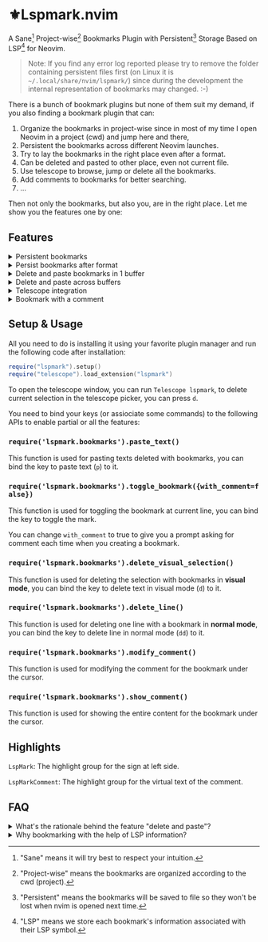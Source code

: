 # ⚜️Lspmark.nvim

A Sane[^1] Project-wise[^2] Bookmarks Plugin with Persistent[^3] Storage Based on LSP[^4] for Neovim.

> Note: If you find any error log reported please try to remove the folder containing persistent files first (on Linux it is `~/.local/share/nvim/lspmark/`) since during the development the internal representation of bookmarks may changed. :-)

There is a bunch of bookmark plugins but none of them suit my demand, if you also finding a bookmark plugin that can:

1. Organize the bookmarks in project-wise since in most of my time I open Neovim in a project (cwd) and jump here and there,
2. Persistent the bookmarks across different Neovim launches.
3. Try to lay the bookmarks in the right place even after a format.
4. Can be deleted and pasted to other place, even not current file.
5. Use telescope to browse, jump or delete all the bookmarks.
6. Add comments to bookmarks for better searching.
7. …

Then not only the bookmarks, but also you, are in the right place. Let me show you the features one by one:

## Features

<details>
  <summary>Persistent bookmarks</summary>
  <br>
  
  ![persistent](https://github.com/tristone13th/lspmark.nvim/assets/17382962/b23b3c5a-b489-45c5-b5a3-afbc57590c47)
</details>

<details>
  <summary>Persist bookmarks after format</summary>
  <br>
  
  ![format](https://github.com/tristone13th/lspmark.nvim/assets/17382962/cdf24f0f-e2c5-49b3-82c2-94295c51d64c)
</details>

<details>
  <summary>Delete and paste bookmarks in 1 buffer</summary>
  <br>
  
  ![buffer](https://github.com/tristone13th/lspmark.nvim/assets/17382962/6639c3c6-7900-40b8-b681-c3f48255a016)
</details>

<details>
  <summary>Delete and paste across buffers</summary>
  <br>
  
  ![buffers](https://github.com/tristone13th/lspmark.nvim/assets/17382962/6447be15-860e-405e-ad4d-f1cd997dd94a)
</details>

<details>
  <summary>Telescope integration</summary>
  <br>
  
  ![telescope](https://github.com/tristone13th/lspmark.nvim/assets/17382962/9944a07c-6d29-4a4c-a473-9d088f9902c3)
</details>

<details>
  <summary>Bookmark with a comment</summary>
  <br>

  ![comment](https://github.com/tristone13th/lspmark.nvim/assets/17382962/98a5e84b-6b95-47bd-a3aa-c1c834880d39)
</details>

## Setup & Usage

All you need to do is installing it using your favorite plugin manager and run the following code after installation:

```lua
require("lspmark").setup()
require("telescope").load_extension("lspmark")
```

To open the telescope window, you can run `Telescope lspmark`, to delete current selection in the telescope picker, you can press `d`.

You need to bind your keys (or assiociate some commands) to the following APIs to enable partial or all the features:

### `require('lspmark.bookmarks').paste_text()`

This function is used for pasting texts deleted with bookmarks, you can bind the key to paste text (`p`) to it.

### `require('lspmark.bookmarks').toggle_bookmark({with_comment=false})`

This function is used for toggling the bookmark at current line, you can bind the key to toggle the mark.

You can change `with_comment` to true to give you a prompt asking for comment each time when you creating a bookmark.

### `require('lspmark.bookmarks').delete_visual_selection()`

This function is used for deleting the selection with bookmarks in **visual mode**, you can bind the key to delete text in visual mode (`d`) to it.

### `require('lspmark.bookmarks').delete_line()`

This function is used for deleting one line with a bookmark in **normal mode**, you can bind the key to delete line in normal mode (`dd`) to it.

### `require('lspmark.bookmarks').modify_comment()`

This function is used for modifying the comment for the bookmark under the cursor.

### `require('lspmark.bookmarks').show_comment()`

This function is used for showing the entire content for the bookmark under the cursor.

## Highlights

`LspMark`: The highlight group for the sign at left side.

`LspMarkComment`: The highlight group for the virtual text of the comment.

## FAQ

<details>
  <summary>What's the rationale behind the feature "delete and paste"?</summary>
  <br>
This plugin does not just aim for code navigating, it is also for code refactoring/writing, during which we will move the code snippets around frequently, so developers won't want to lose their bookmarks in a code snippet just because it is moved from a place to another.
</details>

<details>
  <summary>Why bookmarking with the help of LSP information?</summary>
  <br>
The symbols in LSP could be considered as the basic logical element for coding. For example, when we format, a line of text could be added, deleted, or even moved to another place, but the LSP symbols in the document won't change a lot. With the help of the information on each LSP symbol, we only need to save each bookmark's offset in that symbol so most of the bookmarks will be kept in their original place, given the fact that most of the developers prefer incremental format rather than format a file entirely. So only the bookmarks in the formatted symbols will be affected and may be placed in another place. This plugin aims to try to keep each bookmark in the place it should be. If you have any ideas to mitigate this, don't hesitate to submit an issue or PR!
</details>

[^1]: "Sane" means it will try best to respect your intuition.
[^2]: "Project-wise" means the bookmarks are organized according to the cwd (project).
[^3]: "Persistent" means the bookmarks will be saved to file so they won't be lost when nvim is opened next time.
[^4]: "LSP" means we store each bookmark's information associated with their LSP symbol.

